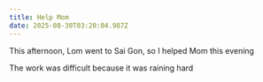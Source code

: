 ```yaml
---
title: Help Mom
date: 2025-08-30T03:20:04.987Z
---
```


This afternoon, Lom went to Sai Gon, so I helped Mom this evening

The work was difficult because it was raining hard
